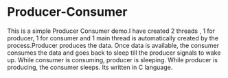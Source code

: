# Producer-Consumer
This is a simple Producer Consumer demo.I have created 2 threads , 1 for producer, 1 for consumer and 1 main thread is 
automatically created by the process.Producer produces the data. Once data is available, the consumer consumes the data and goes back to 
sleep till the producer signals to wake up. While consumer is consuming, producer is sleeping. 
While producer is producing, the consumer sleeps. Its written in C language.

